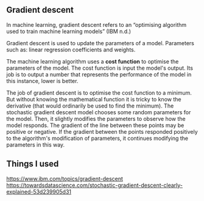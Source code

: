 ## Gradient descent
In machine learning, gradient descent refers to an “optimising algorithm used to train machine learning models” (IBM n.d.)

Gradient descent is used to update the parameters of a model. Parameters such as: linear regression coefficients and weights. 

The machine learning algorithm uses a **cost function** to optimise the parameters of the model. The cost function is input the model's output. Its job is to output a number that represents the performance of the model in this instance, lower is better. 

The job of gradient descent is to optimise the cost function to a minimum. But without knowing the mathematical function it is tricky to know the derivative (that would ordinarily be used to find the minimum). The stochastic gradient descent model chooses some random parameters for the model. Then, it slightly modifies the parameters to observe how the model responds. The gradient of the line between these points may be positive or negative. If the gradient between the points responded positively to the algorithm's modification of parameters, it continues modifying the parameters in this way. 

## Things I used
https://www.ibm.com/topics/gradient-descent
https://towardsdatascience.com/stochastic-gradient-descent-clearly-explained-53d239905d31
